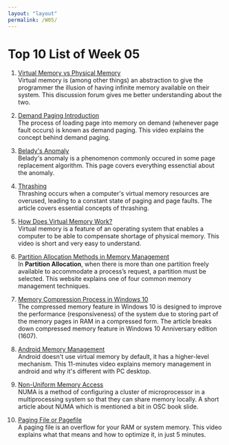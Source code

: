```yaml
---
layout: "layout"
permalink: /W05/
---
```


# Top 10 List of Week 05

1. [Virtual Memory vs Physical Memory](https://stackoverflow.com/questions/14347206/what-are-the-differences-between-virtual-memory-and-physical-memory)<br>
Virtual memory is (among other things) an abstraction to give the programmer the illusion of having infinite memory available on their system. This discussion forum gives me better understanding about the two.

2. [Demand Paging Introduction](https://www.youtube.com/watch?v=aOz3YMfEo1o)<br>
The process of loading page into memory on demand (whenever page fault occurs) is known as demand paging. This video explains the concept behind demand paging.

3. [Belady's Anomaly](https://www.geeksforgeeks.org/beladys-anomaly-in-page-replacement-algorithms/)<br>
Belady's anomaly is a phenomenon commonly occured in some page replacement algorithm. This page covers everything essenctial about the anomaly.

4. [Thrashing](https://www.studytonight.com/operating-system/thrashing-in-operating-system)<br>
Thrashing occurs when a computer's virtual memory resources are overused, leading to a constant state of paging and page faults. The article covers essential concepts of thrashing.

5. [How Does Virtual Memory Work?](https://www.youtube.com/watch?v=59rEMnKWoS4)<br>
Virtual memory is a feature of an operating system that enables a computer to be able to compensate shortage of physical memory. This video is short and very easy to understand.

6. [Partition Allocation Methods in Memory Management](https://www.geeksforgeeks.org/partition-allocation-methods-in-memory-management/)<br>
In **Partition Allocation**, when there is more than one partition freely available to accommodate a process’s request, a partition must be selected. This website explains one of four common memory management techniques.

7. [Memory Compression Process in Windows 10](http://woshub.com/memory-compression-process-high-usage-windows-10)<br>
The compressed memory feature in Windows 10 is designed to improve the performance (responsiveness) of the system due to storing part of the memory pages in RAM in a compressed form. The article breaks down compressed memory feature in Windows 10 Anniversary edition (1607).

8. [Android Memory Management](https://www.youtube.com/watch?v=LEbKFLbUNzM)<br>
Android doesn't use virtual memory by default, it has a higher-level mechanism. This 11-minutes video explains memory management in android and why it's different with PC desktop.

9. [Non-Uniform Memory Access](https://whatis.techtarget.com/definition/NUMA-non-uniform-memory-access)<br>
NUMA is a method of configuring a cluster of microprocessor in a multiprocessing system so that they can share memory locally. A short article about NUMA which is mentioned a bit in OSC book slide.

10. [Paging File or Pagefile](https://www.youtube.com/watch?v=1VDP5TCAK2c&t=11s)<br>
A paging file is an overflow for your RAM or system memory. This video explains what that means and how to optimize it, in just 5 minutes.


